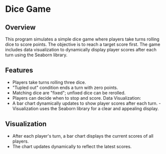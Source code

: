 # Dice Game

## Overview
This program simulates a simple dice game where players take turns rolling dice to score points. The objective is to reach a target score first.
The game includes data visualization to dynamically display player scores after each turn using the Seaborn library.

## Features
- Players take turns rolling three dice.
- "Tupled out" condition ends a turn with zero points.
- Matching dice are "fixed"; unfixed dice can be rerolled.
- Players can decide when to stop and score.
Data Visualization:
- A bar chart dynamically updates to show player scores after each turn.
-Visualization uses the Seaborn library for a clear and appealing display.

## Visualization
- After each player's turn, a bar chart displays the current scores of all players.
- The chart updates dynamically to reflect the latest scores.
